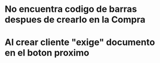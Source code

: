 # No encuentra codigo de barras despues de crearlo en la Compra
# Al crear cliente "exige" documento en el boton proximo
